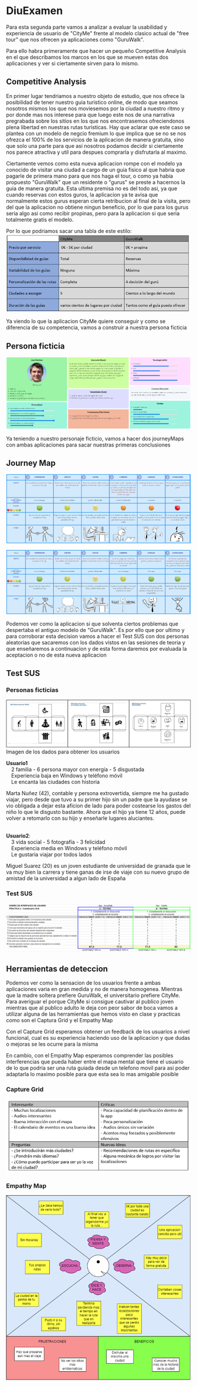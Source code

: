 # DiuExamen

Para esta segunda parte vamos a analizar a evaluar la usabilidad y experiencia de usuario de "CityMe" frente al modelo clasico actual de "free tour" que nos ofrecen ya aplicaciones como "GuruWalk".

Para ello habra primeramente que hacer un pequeño Competitive Analysis en el que describamos los marcos en los que se mueven estas dos aplicaciones y ver si ciertamente sirven para lo mismo.

## Competitive Analysis
En primer lugar tendriamos a nuestro objeto de estudio, que nos ofrece la posibilidad de tener nuestro guia turistico online, de modo que seamos nosotros mismos los que nos moviesemos por la ciudad a nuestro ritmo y por donde mas nos interese para que luego este nos de una narrativa pregrabada sobre los sitios en los que nos encontrasemos ofreciendonos plena libertad en nuestras rutas turisticas. Hay que aclarar que este caso se plantea con un modelo de negcio fremium lo que implica que se no se nos ofrezca el 100% de los servicios de la aplicacion de manera gratuita, sino que solo una parte para que asi nosotros podamos decidir si ciertamente nos parece atractiva y util para despues comprarla y disfrutarla al maximo.

Ciertamente vemos como esta nueva aplicacion rompe con el modelo ya conocido de visitar una ciudad a cargo de un guia fisico al que habria que pagarle de primera mano para que nos haga el tour, o como ya habia propuesto "GuruWalk" que un residente o "gurus" se preste a hacernos la guia de manera gratuita. Esta ultima premisa no es del todo asi, ya que cuando reservas con estos guros, la aplicacion ya te avisa que normalmente estos gurus esperan cierta retribucion al final de la visita, pero del que la aplicacion no obtiene ningun beneficio, por lo que para los gurus seria algo asi como recibir propinas, pero para la aplicacion si que seria totalmente gratis el modelo.

Por lo que podriamos sacar una tabla de este estilo:
![Tabla](fotos/Competitive-Analysis.PNG)

Ya viendo lo que la aplicacion CityMe quiere conseguir y como se diferencia de su competencia, vamos a construir a nuestra persona ficticia

## Persona ficticia

![Persona](fotos/JoseMartinez.PNG)

Ya teniendo a nuestro personaje ficticio, vamos a hacer dos journeyMaps con ambas aplicaciones para sacar nuestras primeras conclusiones

## Journey Map

![Journey GuruWalk](fotos/GuruWalkJourney.PNG)

![Journey CityMe](fotos/CityMeJourney.PNG)

Podemos ver como la aplicacion si que solventa ciertos problemas que despertaba el antiguo modelo de "GuruWalk". Es por ello que por ultimo y para corroborar esta decision vamos a hacer el Test SUS con dos personas aleatorias que sacaremos con los dados vistos en las sesiones de teoria y que enseñaremos a continuacion y de esta forma daremos por evaluada la aceptacion o no de esta nueva aplicacion

## Test SUS

### Personas ficticias

![Imagen Dados](fotos/dados.png) Imagen de los dados para obtener los usuarios

<b>Usuario1</b>
<br>&emsp;2 familia - 6 persona mayor con energía - 5 disgustada
<br>&emsp;Experiencia baja en Windows y teléfono móvil
<br>&emsp;Le encanta las ciudades con historia<br>

Marta Nuñez (42), contable y persona extrovertida, siempre me ha gustado viajar, pero desde que tuvo a su primer hijo sin un padre que la ayudase se vio obligada a dejar esta aficion de lado para poder costearse los gastos del niño lo que le disgusto bastante. Ahora que el hijo ya tiene 12 años, puede volver a retomarlo con su hijo y enseñarle lugares aluciantes.

<br><b>Usuario2</b>:
<br>&emsp;3 vida social - 5 fotografía - 3 felicidad
<br>&emsp;Experiencia media en Windows y teléfono móvil
<br>&emsp;Le gustaria viajar por todos lados<br>

Miguel Suarez (20) es un joven estudiante de universidad de granada que le va muy bien la carrera y tiene ganas de irse de viaje con su nuevo grupo de amistad de la universidad a algun lado de España

### Test SUS
![Test SUS](fotos/TestSUS.PNG)

## Herramientas de deteccion

Podemos ver como la sensacion de los usuarios frente a ambas aplicaciones varia en gran medida y no de manera homogenea. Mientras que la madre soltera prefiere GuruWalk, el universitario prefiere CityMe. Para averiguar el porque CityMe si consigue cautivar al publico joven mientras que al publico adulto le deja con peor sabor de boca vamos a utilizar alguna de las herramientas que hemos visto en clase y practicas como son el Captura Grid y el Empathy Map

Con el Capture Grid esperamos obtener un feedback de los usuarios a nivel funcional, cual es su experiencia haciendo uso de la aplicacion y que dudas o mejoras se les ocurre para la misma

En cambio, con el Empathy Map esperamos comprender las posibles interferencias que pueda haber entre el mapa mental que tiene el usuario de lo que podria ser una ruta guiada desde un telefono movil para asi poder adaptarla lo maximo posible para que esta sea lo mas amigable posible

### Capture Grid
![Capture Grid](fotos/CaptureGrid.PNG)

### Empathy Map
![Empathy Map](fotos/EmpathyMap.PNG)



